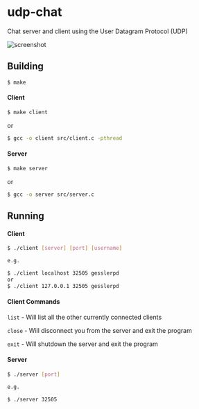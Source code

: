 # udp-chat

Chat server and client using the User Datagram Protocol (UDP)


![screenshot](https://user-images.githubusercontent.com/11217948/65564084-6c8b0900-df11-11e9-96cb-d08c7522cafc.png)


## Building
```
$ make
```

#### Client
```bash
$ make client
```
or
```bash
$ gcc -o client src/client.c -pthread
```

#### Server

```bash
$ make server
```
or
```bash
$ gcc -o server src/server.c
```

## Running

#### Client

```bash
$ ./client [server] [port] [username]

e.g.

$ ./client localhost 32505 gesslerpd
or
$ ./client 127.0.0.1 32505 gesslerpd
```

#### Client Commands

`list` - Will list all the other currently connected clients

`close` - Will disconnect you from the server and exit the program

`exit` - Will shutdown the server and exit the program

#### Server

```bash
$ ./server [port]

e.g.

$ ./server 32505
```
